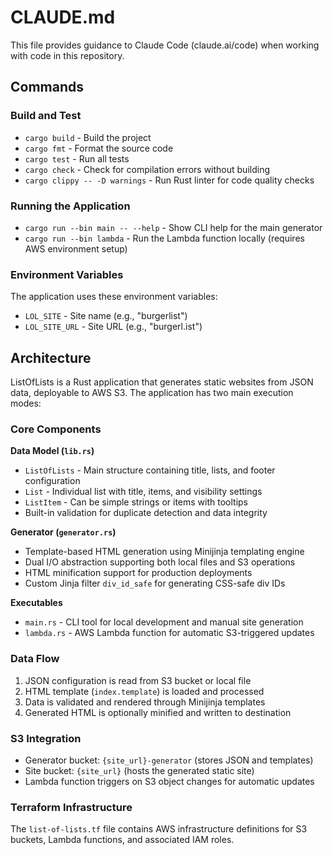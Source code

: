 # CLAUDE.md

This file provides guidance to Claude Code (claude.ai/code) when working with code in this repository.

## Commands

### Build and Test

- `cargo build` - Build the project
- `cargo fmt` - Format the source code
- `cargo test` - Run all tests
- `cargo check` - Check for compilation errors without building
- `cargo clippy -- -D warnings` - Run Rust linter for code quality checks

### Running the Application

- `cargo run --bin main -- --help` - Show CLI help for the main generator
- `cargo run --bin lambda` - Run the Lambda function locally (requires AWS environment setup)

### Environment Variables

The application uses these environment variables:

- `LOL_SITE` - Site name (e.g., "burgerlist")
- `LOL_SITE_URL` - Site URL (e.g., "burgerl.ist")

## Architecture

ListOfLists is a Rust application that generates static websites from JSON data, deployable to AWS S3. The application
has two main execution modes:

### Core Components

**Data Model (`lib.rs`)**

- `ListOfLists` - Main structure containing title, lists, and footer configuration
- `List` - Individual list with title, items, and visibility settings
- `ListItem` - Can be simple strings or items with tooltips
- Built-in validation for duplicate detection and data integrity

**Generator (`generator.rs`)**

- Template-based HTML generation using Minijinja templating engine
- Dual I/O abstraction supporting both local files and S3 operations
- HTML minification support for production deployments
- Custom Jinja filter `div_id_safe` for generating CSS-safe div IDs

**Executables**

- `main.rs` - CLI tool for local development and manual site generation
- `lambda.rs` - AWS Lambda function for automatic S3-triggered updates

### Data Flow

1. JSON configuration is read from S3 bucket or local file
2. HTML template (`index.template`) is loaded and processed
3. Data is validated and rendered through Minijinja templates
4. Generated HTML is optionally minified and written to destination

### S3 Integration

- Generator bucket: `{site_url}-generator` (stores JSON and templates)
- Site bucket: `{site_url}` (hosts the generated static site)
- Lambda function triggers on S3 object changes for automatic updates

### Terraform Infrastructure

The `list-of-lists.tf` file contains AWS infrastructure definitions for S3 buckets, Lambda functions, and associated IAM
roles.
